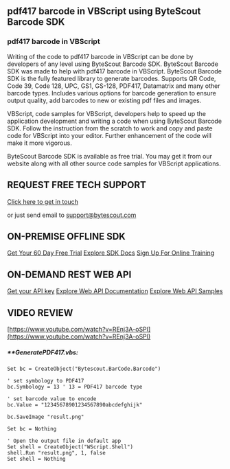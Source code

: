 ## pdf417 barcode in VBScript using ByteScout Barcode SDK

### pdf417 barcode in VBScript

Writing of the code to pdf417 barcode in VBScript can be done by developers of any level using ByteScout Barcode SDK. ByteScout Barcode SDK was made to help with pdf417 barcode in VBScript. ByteScout Barcode SDK is the fully featured library to generate barcodes. Supports QR Code, Code 39, Code 128, UPC, GS1, GS-128, PDF417, Datamatrix and many other barcode types. Includes various options for barcode generation to ensure output quality, add barcodes to new or existing pdf files and images.

VBScript, code samples for VBScript, developers help to speed up the application development and writing a code when using ByteScout Barcode SDK. Follow the instruction from the scratch to work and copy and paste code for VBScript into your editor. Further enhancement of the code will make it more vigorous.

ByteScout Barcode SDK is available as free trial. You may get it from our website along with all other source code samples for VBScript applications.

## REQUEST FREE TECH SUPPORT

[Click here to get in touch](https://bytescout.zendesk.com/hc/en-us/requests/new?subject=ByteScout%20Barcode%20SDK%20Question)

or just send email to [support@bytescout.com](mailto:support@bytescout.com?subject=ByteScout%20Barcode%20SDK%20Question) 

## ON-PREMISE OFFLINE SDK 

[Get Your 60 Day Free Trial](https://bytescout.com/download/web-installer?utm_source=github-readme)
[Explore SDK Docs](https://bytescout.com/documentation/index.html?utm_source=github-readme)
[Sign Up For Online Training](https://academy.bytescout.com/)


## ON-DEMAND REST WEB API

[Get your API key](https://pdf.co/documentation/api?utm_source=github-readme)
[Explore Web API Documentation](https://pdf.co/documentation/api?utm_source=github-readme)
[Explore Web API Samples](https://github.com/bytescout/ByteScout-SDK-SourceCode/tree/master/PDF.co%20Web%20API)

## VIDEO REVIEW

[https://www.youtube.com/watch?v=REnj3A-oSPI](https://www.youtube.com/watch?v=REnj3A-oSPI)




<!-- code block begin -->

##### ****GeneratePDF417.vbs:**
    
```
Set bc = CreateObject("Bytescout.BarCode.Barcode")

' set symbology to PDF417
bc.Symbology = 13 ' 13 = PDF417 barcode type

' set barcode value to encode
bc.Value = "12345678901234567890abcdefghijk"

bc.SaveImage "result.png"

Set bc = Nothing

' Open the output file in default app
Set shell = CreateObject("WScript.Shell")
shell.Run "result.png", 1, false
Set shell = Nothing

```

<!-- code block end -->